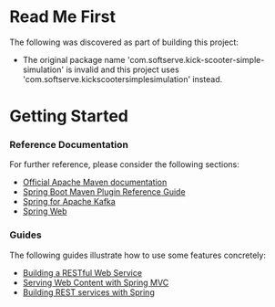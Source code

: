 # Read Me First
The following was discovered as part of building this project:

* The original package name 'com.softserve.kick-scooter-simple-simulation' is invalid and this project uses 'com.softserve.kickscootersimplesimulation' instead.

# Getting Started

### Reference Documentation
For further reference, please consider the following sections:

* [Official Apache Maven documentation](https://maven.apache.org/guides/index.html)
* [Spring Boot Maven Plugin Reference Guide](https://docs.spring.io/spring-boot/docs/2.2.5.RELEASE/maven-plugin/)
* [Spring for Apache Kafka](https://docs.spring.io/spring-boot/docs/2.2.5.RELEASE/reference/htmlsingle/#boot-features-kafka)
* [Spring Web](https://docs.spring.io/spring-boot/docs/2.2.5.RELEASE/reference/htmlsingle/#boot-features-developing-web-applications)

### Guides
The following guides illustrate how to use some features concretely:

* [Building a RESTful Web Service](https://spring.io/guides/gs/rest-service/)
* [Serving Web Content with Spring MVC](https://spring.io/guides/gs/serving-web-content/)
* [Building REST services with Spring](https://spring.io/guides/tutorials/bookmarks/)


